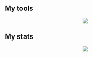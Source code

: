 ## My tools

<p align="center">
  <a href="https://skillicons.dev">
    <img src="https://skillicons.dev/icons?i=c,cpp,rust,r,bash,linux,vim,git,arduino,raspberrypi" />
  </a>
</p>

## My stats
<p align="center">
  <img src="https://github-readme-stats.vercel.app/api/top-langs/?username=Axel-ex&layout=compact&langs_count=10&theme=transparent"/>
</p>
